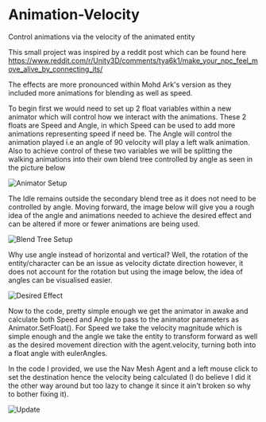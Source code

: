 # Animation-Velocity
Control animations via the velocity of the animated entity

This small project was inspired by a reddit post which can be found here
https://www.reddit.com/r/Unity3D/comments/tya6k1/make_your_npc_feel_move_alive_by_connecting_its/

The effects are more pronounced within Mohd Ark's version as they included more animations for blending as well as speed.

To begin first we would need to set up 2 float variables within a new animator which will control how we interact with the animations. These 2 floats are Speed and Angle, in which Speed can be used to add more animations representing speed if need be. The Angle will control the animation played i.e an angle of 90 velocity will play a left walk animation. Also to achieve control of these two variables we will be splitting the walking animations into their own blend tree controlled by angle as seen in the picture below

![Animator Setup](https://user-images.githubusercontent.com/94978222/166681163-7c263213-e72b-45ec-9d62-71fdaa0e9f68.png)

The Idle remains outside the secondary blend tree as it does not need to be controlled by angle. Moving forward, the image below will give you a rough idea of the angle and animations needed to achieve the desired effect and can be altered if more or fewer animations are being used.

![Blend Tree Setup](https://user-images.githubusercontent.com/94978222/166681112-a55d72c8-de19-4e5e-9c40-3e9c0c9c0659.png)

Why use angle instead of horizontal and vertical? Well, the rotation of the entity/character can be an issue as velocity dictate direction however, it does not account for the rotation but using the image below, the idea of angles can be visualised easier.

![Desired Effect](https://user-images.githubusercontent.com/94978222/166681171-355c0503-a424-4f86-9c7c-8f1926222f69.png)

Now to the code, pretty simple enough we get the animator in awake and calculate both Speed and Angle to pass to the animator parameters as Animator.SetFloat(). For Speed we take the velocity magnitude which is simple enough and the angle we take the entity to transform forward as well as the desired movement direction with the agent.velocity, turning both into a float angle with eulerAngles. 

In the code I provided, we use the Nav Mesh Agent and a left mouse click to set the destination hence the velocity being calculated (I do believe I did it the other way around but too lazy to change it since it ain't broken so why to bother fixing it).

![Update](https://user-images.githubusercontent.com/94978222/166681179-b98fa5dd-7693-497c-82f9-aa1106abe082.png)
